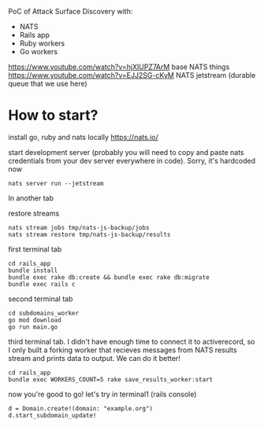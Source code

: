 PoC of Attack Surface Discovery with:
- NATS
- Rails app
- Ruby workers 
- Go workers

https://www.youtube.com/watch?v=hjXIUPZ7ArM base NATS things
https://www.youtube.com/watch?v=EJJ2SG-cKyM NATS jetstream (durable queue that we use here)

# How to start?

install go, ruby and nats locally
https://nats.io/

start development server (probably you will need to copy and paste nats credentials from your dev server everywhere in code). Sorry, it's hardcoded now
```
nats server run --jetstream 
```
In another tab

restore streams
```
nats stream jobs tmp/nats-js-backup/jobs
nats stream restore tmp/nats-js-backup/results
```

first terminal tab
```
cd rails_app
bundle install
bundle exec rake db:create && bundle exec rake db:migrate 
bundle exec rails c
```

second terminal tab
```
cd subdomains_worker
go mod download
go run main.go
```

third terminal tab. I didn't have enough time to connect it to activerecord, so I only built a forking worker that recieves messages from NATS results stream and prints data to output. We can do it better!
```
cd rails_app
bundle exec WORKERS_COUNT=5 rake save_results_worker:start
```


now you're good to go! let's try in terminal1 (rails console)
```
d = Domain.create!(domain: "example.org")
d.start_subdomain_update!
```

